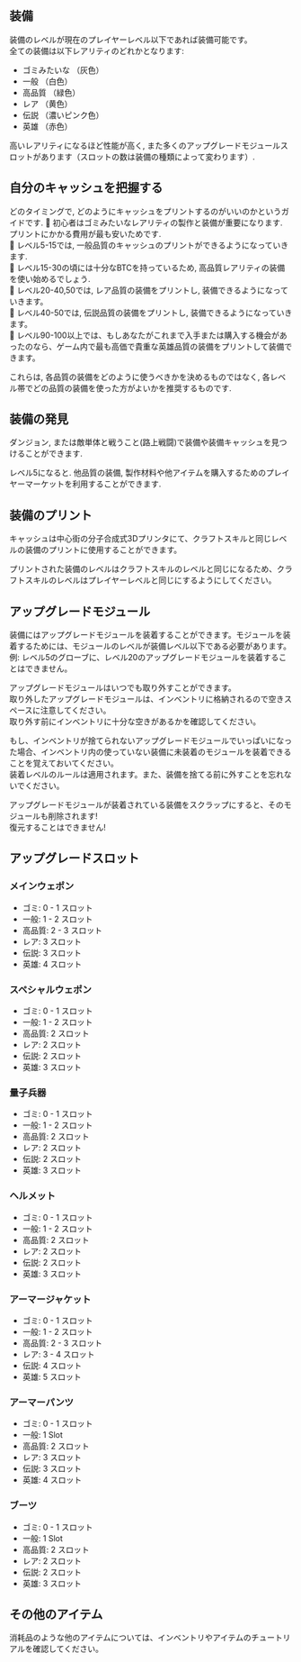 ## 装備
装備のレベルが現在のプレイヤーレベル以下であれば装備可能です。  
全ての装備は以下レアリティのどれかとなります:

  - ゴミみたいな （灰色）
  - 一般 （白色）
  - 高品質 （緑色）
  - レア （黄色）
  - 伝説 （濃いピンク色）
  - 英雄 （赤色）

高いレアリティになるほど性能が高く, また多くのアップグレードモジュールスロットがあります（スロットの数は装備の種類によって変わります）.  


## 自分のキャッシュを把握する

どのタイミングで, どのようにキャッシュをプリントするのがいいのかというガイドです. 
🔹 初心者はゴミみたいなレアリティの製作と装備が重要になります. プリントにかかる費用が最も安いためです.  
🔹 レベル5-15では, 一般品質のキャッシュのプリントができるようになっていきます.  
🔹 レベル15-30の頃には十分なBTCを持っているため, 高品質レアリティの装備を使い始めるでしょう.  
🔹 レベル20-40,50では, レア品質の装備をプリントし, 装備できるようになっていきます。  
🔹 レベル40-50では, 伝説品質の装備をプリントし, 装備できるようになっていきます。  
🔹 レベル90-100以上では、もしあなたがこれまで入手または購入する機会があったのなら、ゲーム内で最も高価で貴重な英雄品質の装備をプリントして装備できます。  

これらは, 各品質の装備をどのように使うべきかを決めるものではなく, 各レベル帯でどの品質の装備を使った方がよいかを推奨するものです.


## 装備の発見

ダンジョン, または敵単体と戦うこと(路上戦闘)で装備や装備キャッシュを見つけることができます.  

レベル5になると. 他品質の装備, 製作材料や他アイテムを購入するためのプレイヤーマーケットを利用することができます.  

## 装備のプリント

キャッシュは中心街の分子合成式3Dプリンタにて、クラフトスキルと同じレベルの装備のプリントに使用することができます。  

プリントされた装備のレベルはクラフトスキルのレベルと同じになるため、クラフトスキルのレベルはプレイヤーレベルと同じにするようにしてください。  

## アップグレードモジュール

装備にはアップグレードモジュールを装着することができます。モジュールを装着するためには、モジュールのレベルが装備レベル以下である必要があります。  
例: レベル5のグローブに、レベル20のアップグレードモジュールを装着することはできません。  

アップグレードモジュールはいつでも取り外すことができます。  
取り外したアップグレードモジュールは、インベントリに格納されるので空きスペースに注意してください。  
取り外す前にインベントリに十分な空きがあるかを確認してください。  

もし、インベントリが捨てられないアップグレードモジュールでいっぱいになった場合、インベントリ内の使っていない装備に未装着のモジュールを装着できることを覚えておいてください。  
装着レベルのルールは適用されます。また、装備を捨てる前に外すことを忘れないでください。 

アップグレードモジュールが装着されている装備をスクラップにすると、そのモジュールも削除されます!  
復元することはできません!  

## アップグレードスロット

### メインウェポン
 - ゴミ: 0 - 1 スロット
 - 一般: 1 - 2 スロット
 - 高品質: 2 - 3 スロット
 - レア: 3 スロット
 - 伝説: 3 スロット
 - 英雄: 4 スロット

### スペシャルウェポン
 - ゴミ: 0 - 1 スロット
 - 一般: 1 - 2 スロット
 - 高品質: 2 スロット
 - レア: 2 スロット
 - 伝説: 2 スロット
 - 英雄: 3 スロット

### 量子兵器
 - ゴミ: 0 - 1 スロット
 - 一般: 1 - 2 スロット
 - 高品質: 2 スロット
 - レア: 2 スロット
 - 伝説: 2 スロット
 - 英雄: 3 スロット

### ヘルメット
 - ゴミ: 0 - 1 スロット
 - 一般: 1 - 2 スロット
 - 高品質: 2 スロット
 - レア: 2 スロット
 - 伝説: 2 スロット
 - 英雄: 3 スロット

### アーマージャケット
 - ゴミ: 0 - 1 スロット
 - 一般: 1 - 2 スロット
 - 高品質: 2 - 3 スロット
 - レア: 3 - 4 スロット
 - 伝説: 4 スロット
 - 英雄: 5 スロット

### アーマーパンツ
 - ゴミ: 0 - 1 スロット
 - 一般: 1 Slot
 - 高品質: 2 スロット
 - レア: 3 スロット
 - 伝説: 3 スロット
 - 英雄: 4 スロット

### ブーツ
 - ゴミ: 0 - 1 スロット
 - 一般: 1 Slot
 - 高品質: 2 スロット
 - レア: 2 スロット
 - 伝説: 2 スロット
 - 英雄: 3 スロット

## その他のアイテム
消耗品のような他のアイテムについては、インベントリやアイテムのチュートリアルを確認してください。
